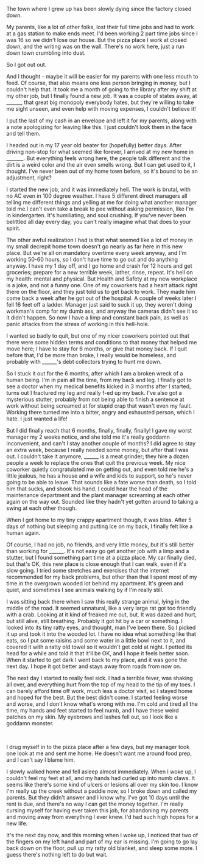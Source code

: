  The town where I grew up has been slowly dying since the factory closed down. 

  
 My parents, like a lot of other folks, lost their full time jobs and had to work at a gas station to make ends meet. I'd been working 2 part time jobs since I was 16 so we didn't lose our house. But the pizza place I work at closed down, and the writing was on the wall. There's no work here, just a run down town crumbling into dust. 

  
  So I got out out. 

    
 And I thought - maybe it will be easier for my parents with one less mouth to feed. Of course, that also means one less person bringing in money, but I couldn't help that. It took me a month of going to the library after my shift at my other job, but I finally found a new job. It was a couple of states away, at \_\_\_\_\_\_, that great big monopoly everybody hates, but they're willing to take me sight unseen, and even help with moving expenses, I couldn't believe it!

     
 I put the last of my cash in an envelope and left it for my parents, along with a note apologizing for leaving like this. I just couldn't look them in the face and tell them.  

   
 I headed out in my 17 year old beater for (hopefully) better days. After driving non-stop for what seemed like forever, I arrived at my new home in \_\_\_\_\_\_\_. But everything feels wrong here, the people talk different and the dirt is a weird color and the air even smells wrong. But I can get used to it, I thought. I've never been out of my home town before, so it's bound to be an adjustment, right?

    
 I started the new job, and it was immediately hell. The work is brutal, with no AC even in 100 degree weather.  I have 5 different direct managers all telling me different things and yelling at me for doing what another manager told me.I can't even take a break to pee without asking permission, like I'm in kindergarten. It's humiliating, and soul crushing. If you've never been belittled all day every day, you can't really imagine what that does to your spirit.

     
 The other awful realization I had is that what seemed like a lot of money in my small decrepit home town doesn't go nearly as far here in this new place. But we're all on mandatory overtime every week anyway, and I'm working 50-60 hours, so I don't have time to go out and do anything anyway. I have my 1 day off, and I go home and crash for 12 hours and get groceries; prepare for a new terrible week, lather, rinse, repeat. It's hell on my health: mental and physical. But Health and Safety at my new workplace is a joke, and not a funny one. One of my coworkers had a heart attack right there on the floor, and they just told us to get back to work. They made him come back a week after he got out of the hospital. A couple of weeks later I fell 16 feet off a ladder. Manager just said to suck it up, they weren't doing workman's comp for my dumb ass, and anyway the cameras didn't see it so it didn't happen. So now I have a limp and constant back pain, as well as panic attacks from the stress of working in this hell-hole. 

  
 I wanted so badly to quit, but one of my nicer coworkers pointed out that there were some hidden terms and conditions to that money that helped me move here; I have to stay for 6 months, or give that money back. If I quit before that, I'd be more than broke, I really would be homeless, and probably with \_\_\_\_\_\_'s debt collectors trying to hunt me down. 

  
 So I stuck it out for the 6 months, after which I am a broken wreck of a human being. I'm in pain all the time, from my back and leg. I finally got to see a doctor when my medical benefits kicked in 3 months after I started, turns out I fractured my leg and really f-ed up my back. I've also got a mysterious stutter, probably from not being able to finish a sentence at work without being screamed at for stupid crap that wasn't even my fault. Working there turned me into a bitter, angry and exhausted person, which I hate. I just wanted a life!  

   
 But I did finally reach that 6 months, finally, finally, finally! I gave my worst manager my 2 weeks notice, and she told me it's really goddamn inconvenient, and can't I stay another couple of months? I did agree to stay an extra week, because I really needed some money, but after that I was out. I couldn't take it anymore, \_\_\_\_\_\_ is a meat grinder; they hire a dozen people a week to replace the ones that quit the previous week. My nice coworker quietly congratulated me on getting out, and  even told me he's a little jealous, he has a house and a wife and kids to support, so he's never going to be able to leave. That sounds like a fate worse than death, so I told him that sucks, and shook his hand.  I could hear the head of the maintenance department and the plant manager screaming at each other again on the way out. Sounded like they hadn't yet gotten around to taking a swing at each other though.

  
When I got home to my tiny crappy apartment though, it was bliss. After 5 days of nothing but sleeping and putting ice on my back, I finally felt like a human again. 

  
 Of course, I had no job, no friends, and very little money, but it's still better than working for \_\_\_\_\_\_. It's not easy go get another job with a limp and a stutter, but I found something part time at a pizza place. My car finally died, but that's OK, this new place is close enough that I can walk, even if it's slow going. I tried some stretches and exercises that the internet recommended for my back problems, but other than that I spent most of my time in the overgrown wooded lot behind my apartment. It's green and quiet, and sometimes I see animals walking by if I'm really still. 

    
 I was sitting back there when I saw this really strange animal, lying in the middle of the road. It seemed unnatural, like a very large rat got too friendly with a crab.  Looking at it kind of freaked me out, but. It was dazed and hurt, but still alive, still breathing. Probably it got hit by a car or something. I looked into its tiny ratty eyes, and thought, man I've been there.  So I picked it up and took it into the wooded lot. I have no idea what something like that eats, so I put some raisins and some water in a little bowl next to it, and covered it with a ratty old towel so it wouldn't get cold at night. I petted its head for a while and told it that it'll be OK, and I hope it feels better soon. When it started to get dark I went back to my place, and it was gone the next day. I hope it got better and stays away from roads from now on.   

  
The next day I started to really feel sick. I had a terrible fever, was shaking all over, and everything hurt from the top of my head to the tip of my toes. I can barely afford time off work, much less a doctor visit, so I stayed home and hoped for the best. But the best didn't come. I started feeling worse and worse, and I don't know what's wrong with me. I'm cold and tired all the time, my hands and feet started to feel numb, and I have these weird patches on my skin. My eyebrows and lashes fell out, so I look like a goddamn monster. 

&#x200B;

I drug myself in to the pizza place after a few days, but my manager took one look at me and sent me home. He doesn't want me around food prep, and I can't say I blame him. 

  
 I slowly walked home and fell asleep almost immediately. When I woke up, I couldn't feel my feet at all, and  my hands had curled up into numb claws.  It seems like there's some kind of ulcers or lesions all over my skin too.  I know I'm really up the creek without a paddle now, so I broke down and called my parents.  But they didn't answer and I know why. I've got 10 days until the rent is due, and there's no way I can get the money together. I'm really cursing myself for having ever taken this job, for abandoning my parents and moving away from everything I ever knew. I'd had such high hopes for a new life. 

  
It's the next day now, and this morning when I woke up, I noticed that two of the fingers on my left hand and part of my ear is missing. I'm going to go lay back down on the floor, pull up my ratty old blanket, and sleep some more.  I guess there's nothing left to do but wait.